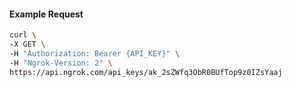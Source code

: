 <!-- Code generated for API Clients. DO NOT EDIT. -->

#### Example Request

```bash
curl \
-X GET \
-H "Authorization: Bearer {API_KEY}" \
-H "Ngrok-Version: 2" \
https://api.ngrok.com/api_keys/ak_2sZWfq3ObR0BUfTop9z0IZsYaaj
```
